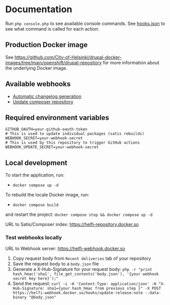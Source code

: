 # Documentation

Run `php console.php` to see available console commands.
See [hooks.json](/hooks.json) to see what command is called for each action.

## Production Docker image

See https://github.com/City-of-Helsinki/drupal-docker-images/tree/main/openshift/drupal-repository for more information about the underlying Docker image.

## Available webhooks

- [Automatic changelog generation](/documentation/automatic-changelog.md)
- [Update composer repository](/documentation/composer-repository.md#webhooks)

## Required environment variables

```
GITHUB_OAUTH=your-github-oauth-token
# This is used to update individual packages (satis rebuilds)
WEBHOOK_SECRET=your-webhook-secret
# This is used by this repository to trigger GitHub actions
WEBHOOK_UPDATE_SECRET=your-webhook-secret
```

## Local development

To start the application, run:

- `docker compose up -d`

To rebuild the locale Docker image, run:

- `docker compose build`

and restart the project: `docker compose stop && docker compose up -d`

URL to Satis/Composer index: https://helfi-repository.docker.so

### Test webhooks locally

URL to Webhook server: https://helfi-webhook.docker.so

1. Copy request body from `Recent deliveries` tab of your repository
2. Save the request body to a `body.json` file
3. Generate a X-Hub-Signature for your request body: `php -r "print hash_hmac('sha1', file_get_contents('body.json'), '{your webhook secret key here}');"`
4. Send the request: `curl -i -H 'Content-Type: application/json' -H "X-Hub-Signature: sha1={your hash_hmac from previous step }" -X POST https://helfi-webhook.docker.so/hooks/update-release-note --data-binary "@body.json"`
